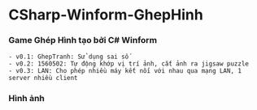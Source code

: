 # CSharp-Winform-GhepHinh

### Game Ghép Hình tạo bởi C# Winform

```
- v0.1: GhepTranh: Sử dụng sai số
- v0.2: 1560502: Tự động khớp vị trí ảnh, cắt ảnh ra jigsaw puzzle
- v0.3: LAN: Cho phép nhiều máy kết nối với nhau qua mạng LAN, 1 server nhiều client
```

### Hình ảnh



